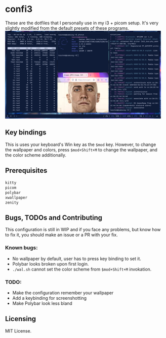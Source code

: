 # confi3
These are the dotfiles that I personally use in my i3 + picom setup. It's very slightly modified from the default presets of these programs.
![what you would expect from this](./assets/rice.png)

## Key bindings
This is uses your keyboard's Win key as the `$mod` key. However, to change the wallpaper and colors, press `$mod+Shift+M` to change the wallpaper, and the color scheme additionally.

## Prerequisites
```
kitty
picom
polybar
xwallpaper
zenity
```

## Bugs, TODOs and Contributing
This configuration is still in WIP and if you face any problems, but know how to fix it, you should make an issue or a PR with your fix.

### Known bugs:
- No wallpaper by default, user has to press key binding to set it.
- Polybar looks broken upon first login.
- `./wal.sh` cannot set the color scheme from `$mod+Shift+M` invokation.

### TODO:
- Make the configuration remember your wallpaper
- Add a keybinding for screenshotting
- Make Polybar look less bland

## Licensing
MIT License.
